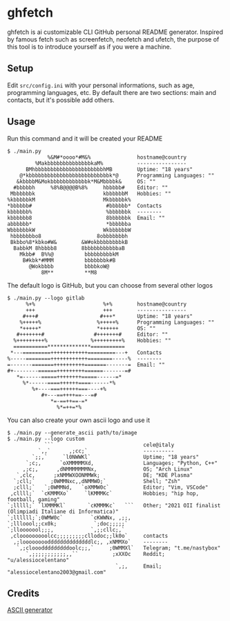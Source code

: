 # ghfetch
ghfetch is ai customizable CLI GitHub personal README generator. Inspired by famous fetch such as
screenfetch, neofetch and ufetch, the purpose of this tool is to introduce yourself as if you were a machine.

## Setup
Edit `src/config.ini` with your personal informations, such as age, programming languages, etc. By default there are two sections: main and contacts, but it's possible add others.

## Usage
Run this command and it will be created your README
```
$ ./main.py
             %&M#*oooo*#M&%               hostname@country
         %MakbbbbbbbbbbbbbbkaM%           ----------------
      BMhbbbbbbbbbbbbbbbbbbbbbbhMB        Uptime: "18 years"
    @*kbbbbbbbbbbbbbbbbbbbbbbbbbbk*@      Programming Languages: ""
   &kbbbbM&Mokbbbbbbbbbbbbk*M&Mbbbbk&     OS: ""
  #bbbbbh     %8%B@@@@B%8%     hbbbbb#    Editor: ""
 Mbbbbbbk                      kbbbbbbM   Hobbies: ""
%kbbbbbkM                      Mkbbbbbk%
*bbbbbb#                        #bbbbbb*  Contacts
kbbbbbb%                        %bbbbbbk  --------
kbbbbbb8                        8bbbbbbk  Email: ""
abbbbbb*                        *bbbbbba
WbbbbbbkW                      WkbbbbbbW
 hbbbbbbbo8                  8obbbbbbbh
 Bkbbo%8*kbko#W&        &W#okbbbbbbbbkB
  BabbkM 8hbbbb8        8bbbbbbbbbbbaB
    Mkbb#  B%%@          bbbbbbbbbkM
     B#kbk*#MMM          bbbbbbbk#B
       @Wokbbbb          bbbbkoW@
           8M**          **M8
```

The default logo is GitHub, but you can choose from several other logos
```
$ ./main.py --logo gitlab
      %+%                      %+%        hostname@country
      +++                      +++        ----------------
     #+++#                    #+++*       Uptime: "18 years"
    %+++++%                  %+++++%      Programming Languages: ""
    *+++++*                  *++++++      OS: ""
   #+++++++#                #+++++++#     Editor: ""
  %+++++++++%              %+++++++++%    Hobbies: ""
  ===========**************===========
 *---=========++++++++++++=========---+   Contacts
%-----========++++++++++++========-----%  --------
=-------=======++++++++++=======-------=  Email: ""
#+--------======+++++++++======-------=#
   *=------=====++++++++=====------=*
     %*------====++++++====------*%
        %+----===++++++===----+%
           #+---==++++==---=#
              *=-==++==-=*
                %*=++=*%
```

You can also create your own ascii logo and use it
```
$ ./main.py --generate_ascii path/to/image
$ ./main.py --logo custom
            ```                             cele@italy
          `,,`      ,;cc;`                  ----------
        `;;,`     `l0NWWKl`                 Uptime; "18 years"
      `;c;,      `oXMMMMMXd,                Languages; "Python, C++"
     ,;c;,      ,dNMMMMMMMNx,               OS; "Arch Linux"
   `,clc,      ;xNMMWXOONMMWk;              DE; "KDE Plasma"
  `;cll;`     ;0WMMNxc,,dNMMWO;`            Shell; "Zsh"
  ;clll;`   `;0WMMNd,   `oXMMW0c`           Editor; "Vim, VSCode"
 ,cllll;`  `cKMMMXo`     `lKMMMKc`          Hobbies; "hip hop, football, gaming"
`;lllll;` `lXMMMKl`       `cKMMMKc`   ```   Other; "2021 OII finalist (Olimpiadi Italiane di Informatica)"
`;llllll;`;0WMW0c`         `cKWWNx, ,;;,
`;llloool;;cx0k;            `;doc;;;;;`
`;llooooool;;;,            `,;;cllc;,`
 ,clooooooooolcc;;;;;;;;;cllodoc;;lk0o`     contacts
  ,;looooooooddddddddddddddlc;, ,xNMMXo`    --------
   `,;clooodddddddddoolc;;,`     ;0WMMXl`   Telegram; "t.me/nastybox"
      `,;;;;;;;;;;;,,``           ;xXXOc    Reddit; "u/alessiocelentano"
                                   `,;,     Email; "alessiocelentano2003@gmail.com"

```

## Credits
[ASCII generator](https://github.com/uvipen/ASCII-generator)
